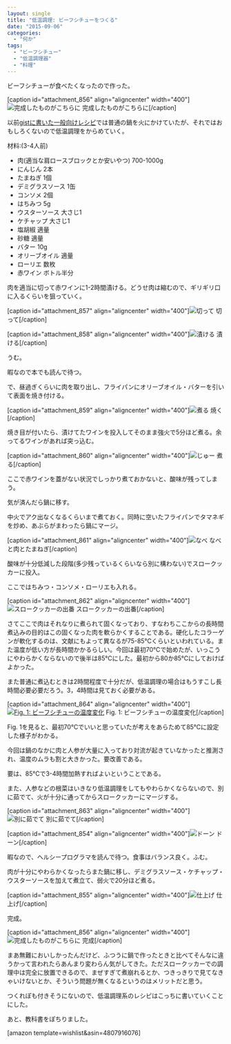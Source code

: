 ```yaml
---
layout: single
title: "低温調理: ビーフシチューをつくる"
date: "2015-09-06"
categories: 
  - "何か"
tags: 
  - "ビーフシチュー"
  - "低温調理器"
  - "料理"
---
```


ビーフシチューが食べたくなったので作った。

\[caption id="attachment\_856" align="aligncenter" width="400"\]![完成したものがこちらに](https://blog.naotaco.com/assets/images/posts/2015/09/WP_20150906_19_58_06_Pro__highres-400x300.jpg) 完成したものがこちらに\[/caption\]

以前[gistに書いた一般向けレシピ](https://gist.github.com/naotaco/51b4c3984bff5b1c3372)では普通の鍋を火にかけていたが、それではおもしろくないので低温調理をからめていく。

材料:(3-4人前)

- 肉(適当な肩ロースブロックとか安いやつ) 700-1000g
- にんじん 2本
- たまねぎ 1個
- デミグラスソース 1缶
- コンソメ 2個
- はちみつ 5g
- ウスターソース 大さじ1
- ケチャップ 大さじ1
- 塩胡椒 適量
- 砂糖 適量
- バター 10g
- オリーブオイル 適量
- ローリエ 数枚
- 赤ワイン ボトル半分

肉を適当に切って赤ワインに1-2時間漬ける。どうせ肉は縮むので、ギリギリ口に入るくらいを狙っていく。

\[caption id="attachment\_857" align="aligncenter" width="400"\]![切って](https://blog.naotaco.com/assets/images/posts/2015/09/WP_20150906_12_23_22_Pro__highres-400x300.jpg) 切って\[/caption\]

\[caption id="attachment\_858" align="aligncenter" width="400"\]![漬ける](https://blog.naotaco.com/assets/images/posts/2015/09/WP_20150906_12_31_39_Pro__highres-400x300.jpg) 漬ける\[/caption\]

うむ。

暇なので本でも読んで待つ。

で、昼過ぎくらいに肉を取り出し、フライパンにオリーブオイル・バターを引いて表面を焼き付ける。

\[caption id="attachment\_859" align="aligncenter" width="400"\]![煮る](https://blog.naotaco.com/assets/images/posts/2015/09/WP_20150906_14_17_21_Pro__highres-400x300.jpg) 焼く\[/caption\]

焼き目が付いたら、漬けてたワインを投入してそのまま強火で5分ほど煮る。余ってるワインがあれば突っ込む。

\[caption id="attachment\_860" align="aligncenter" width="400"\]![じゅー](https://blog.naotaco.com/assets/images/posts/2015/09/WP_20150906_14_19_04_Pro__highres-400x300.jpg) 煮る\[/caption\]

ここで赤ワインを蓋がない状況でしっかり煮ておかないと、酸味が残ってしまう。

気が済んだら鍋に移す。

中火でアク出なくなるくらいまで煮ておく。同時に空いたフライパンでタマネギを炒め、あぶらがまわったら鍋にマージ。

\[caption id="attachment\_861" align="aligncenter" width="400"\]![なべ](https://blog.naotaco.com/assets/images/posts/2015/09/WP_20150906_14_36_27_Pro__highres-400x300.jpg) なべと肉とたまねぎ\[/caption\]

酸味が十分低減した段階(多少残っているくらいなら別に構わない)でスロークッカーに投入。

ここではちみつ・コンソメ・ローリエも入れる。

\[caption id="attachment\_862" align="aligncenter" width="400"\]![スロークッカーの出番](https://blog.naotaco.com/assets/images/posts/2015/09/WP_20150906_14_50_43_Pro__highres-400x300.jpg) スロークッカーの出番\[/caption\]

さてここで肉はそれなりに煮られて固くなっており、すなわちここからの長時間煮込みの目的はこの固くなった肉を軟らかくすることである。硬化したコラーゲンが軟化するのは、文献にもよって異なるが75-85℃くらいといわれている。また温度が低い方が長時間かかるらしい。今回は最初70℃で始めたが、いっこうにやわらかくならないので後半は85℃にした。最初から80か85℃にしておけばよかった。

また普通に煮込むときは2時間程度で十分だが、低温調理の場合はもうすこし長時間必要必要だろう。3，4時間は見ておく必要がある。

\[caption id="attachment\_864" align="aligncenter" width="400"\][![Fig. 1: ビーフシチューの温度変化](https://blog.naotaco.com/assets/images/posts/2015/09/beef_stew-400x262.png)](https://blog.naotaco.com/assets/images/posts/2015/09/beef_stew.png) Fig. 1: ビーフシチューの温度変化\[/caption\]

Fig. 1を見ると、最初70℃でいいと思っていたが考えをあらためて85℃に設定した様子がわかる。

今回は鍋のなかに肉と人参が大量に入っており対流が起きていなかったと推測され、温度のムラも割と大きかった。要改善である。

要は、85℃で3-4時間加熱すればよいということである。

また、人参などの根菜はいきなり低温調理をしてもやわらかくならないので、別に茹でて、火が十分に通ってからスロークッカーにマージする。

\[caption id="attachment\_863" align="aligncenter" width="400"\]![別に茹でて](https://blog.naotaco.com/assets/images/posts/2015/09/WP_20150906_14_50_51_Pro__highres-400x300.jpg) 別に茹でて\[/caption\]

\[caption id="attachment\_854" align="aligncenter" width="400"\]![ドーン](https://blog.naotaco.com/assets/images/posts/2015/09/WP_20150906_15_07_39_Pro__highres-400x300.jpg) ドーン\[/caption\]

暇なので、ヘルシープログラマを読んで待つ。食事はバランス良く。ふむ。

肉が十分にやわらかくなったらまた鍋に移し、デミグラスソース・ケチャップ・ウスターソースを加えて煮立て、弱火で20分ほど煮る。

\[caption id="attachment\_855" align="aligncenter" width="400"\]![仕上げ](https://blog.naotaco.com/assets/images/posts/2015/09/WP_20150906_19_37_10_Pro__highres-400x300.jpg) 仕上げ\[/caption\]

完成。

\[caption id="attachment\_856" align="aligncenter" width="400"\]![完成したものがこちらに](https://blog.naotaco.com/assets/images/posts/2015/09/WP_20150906_19_58_06_Pro__highres-400x300.jpg) 完成\[/caption\]

まあ無難においしかったんだけど、ふつうに鍋で作ったときと比べてそんなに違うかって言われたらあんまり変わらん気がしてきた。ただスロークッカーでの調理中は完全に放置できるので、まぜすぎて煮崩れるとか、つきっきりで見てなきゃいけないとか、そういう問題が無くなるというのはメリットだと思う。

つくれぽも付きそうにないので、低温調理系のレシピはこっちに書いていくことにした。

あと、教科書をぽちりました。

\[amazon template=wishlist&asin=4807916076\]
